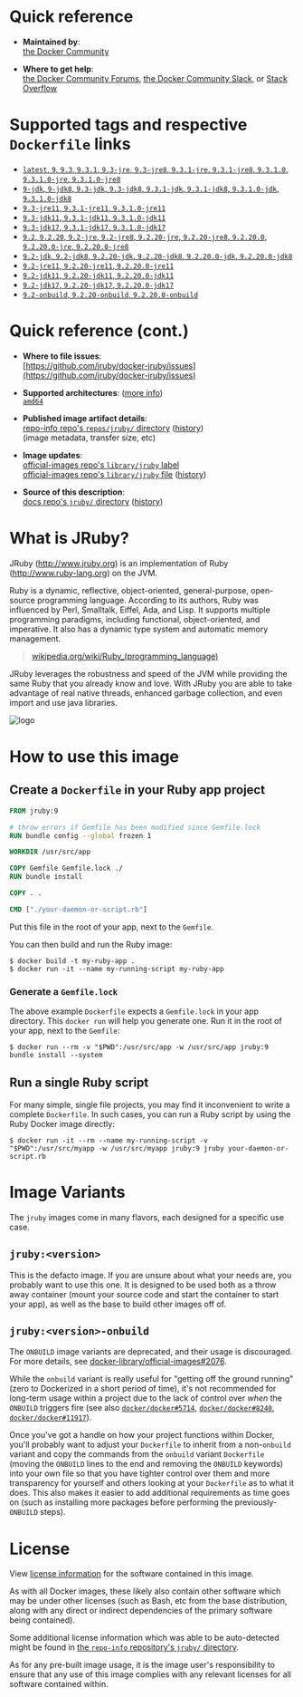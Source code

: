 <!--

********************************************************************************

WARNING:

    DO NOT EDIT "jruby/README.md"

    IT IS AUTO-GENERATED

    (from the other files in "jruby/" combined with a set of templates)

********************************************************************************

-->

# Quick reference

-	**Maintained by**:  
	[the Docker Community](https://github.com/jruby/docker-jruby)

-	**Where to get help**:  
	[the Docker Community Forums](https://forums.docker.com/), [the Docker Community Slack](https://dockr.ly/slack), or [Stack Overflow](https://stackoverflow.com/search?tab=newest&q=docker)

# Supported tags and respective `Dockerfile` links

-	[`latest`, `9`, `9.3`, `9.3.1`, `9.3-jre`, `9.3-jre8`, `9.3.1-jre`, `9.3.1-jre8`, `9.3.1.0`, `9.3.1.0-jre`, `9.3.1.0-jre8`](https://github.com/jruby/docker-jruby/blob/6952aa1b3f1d3c9d9dbba1cd3e8ac1d0c94db887/9.3/jre8/Dockerfile)
-	[`9-jdk`, `9-jdk8`, `9.3-jdk`, `9.3-jdk8`, `9.3.1-jdk`, `9.3.1-jdk8`, `9.3.1.0-jdk`, `9.3.1.0-jdk8`](https://github.com/jruby/docker-jruby/blob/6952aa1b3f1d3c9d9dbba1cd3e8ac1d0c94db887/9.3/jdk8/Dockerfile)
-	[`9.3-jre11`, `9.3.1-jre11`, `9.3.1.0-jre11`](https://github.com/jruby/docker-jruby/blob/6952aa1b3f1d3c9d9dbba1cd3e8ac1d0c94db887/9.3/jre11/Dockerfile)
-	[`9.3-jdk11`, `9.3.1-jdk11`, `9.3.1.0-jdk11`](https://github.com/jruby/docker-jruby/blob/6952aa1b3f1d3c9d9dbba1cd3e8ac1d0c94db887/9.3/jdk11/Dockerfile)
-	[`9.3-jdk17`, `9.3.1-jdk17`, `9.3.1.0-jdk17`](https://github.com/jruby/docker-jruby/blob/6952aa1b3f1d3c9d9dbba1cd3e8ac1d0c94db887/9.3/jdk17/Dockerfile)
-	[`9.2`, `9.2.20`, `9.2-jre`, `9.2-jre8`, `9.2.20-jre`, `9.2.20-jre8`, `9.2.20.0`, `9.2.20.0-jre`, `9.2.20.0-jre8`](https://github.com/jruby/docker-jruby/blob/6952aa1b3f1d3c9d9dbba1cd3e8ac1d0c94db887/9.2/jre8/Dockerfile)
-	[`9.2-jdk`, `9.2-jdk8`, `9.2.20-jdk`, `9.2.20-jdk8`, `9.2.20.0-jdk`, `9.2.20.0-jdk8`](https://github.com/jruby/docker-jruby/blob/6952aa1b3f1d3c9d9dbba1cd3e8ac1d0c94db887/9.2/jdk8/Dockerfile)
-	[`9.2-jre11`, `9.2.20-jre11`, `9.2.20.0-jre11`](https://github.com/jruby/docker-jruby/blob/6952aa1b3f1d3c9d9dbba1cd3e8ac1d0c94db887/9.2/jre11/Dockerfile)
-	[`9.2-jdk11`, `9.2.20-jdk11`, `9.2.20.0-jdk11`](https://github.com/jruby/docker-jruby/blob/6952aa1b3f1d3c9d9dbba1cd3e8ac1d0c94db887/9.2/jdk11/Dockerfile)
-	[`9.2-jdk17`, `9.2.20-jdk17`, `9.2.20.0-jdk17`](https://github.com/jruby/docker-jruby/blob/6952aa1b3f1d3c9d9dbba1cd3e8ac1d0c94db887/9.2/jdk17/Dockerfile)
-	[`9.2-onbuild`, `9.2.20-onbuild`, `9.2.20.0-onbuild`](https://github.com/jruby/docker-jruby/blob/6952aa1b3f1d3c9d9dbba1cd3e8ac1d0c94db887/9.2/onbuild-jdk8/Dockerfile)

# Quick reference (cont.)

-	**Where to file issues**:  
	[https://github.com/jruby/docker-jruby/issues](https://github.com/jruby/docker-jruby/issues)

-	**Supported architectures**: ([more info](https://github.com/docker-library/official-images#architectures-other-than-amd64))  
	[`amd64`](https://hub.docker.com/r/amd64/jruby/)

-	**Published image artifact details**:  
	[repo-info repo's `repos/jruby/` directory](https://github.com/docker-library/repo-info/blob/master/repos/jruby) ([history](https://github.com/docker-library/repo-info/commits/master/repos/jruby))  
	(image metadata, transfer size, etc)

-	**Image updates**:  
	[official-images repo's `library/jruby` label](https://github.com/docker-library/official-images/issues?q=label%3Alibrary%2Fjruby)  
	[official-images repo's `library/jruby` file](https://github.com/docker-library/official-images/blob/master/library/jruby) ([history](https://github.com/docker-library/official-images/commits/master/library/jruby))

-	**Source of this description**:  
	[docs repo's `jruby/` directory](https://github.com/docker-library/docs/tree/master/jruby) ([history](https://github.com/docker-library/docs/commits/master/jruby))

# What is JRuby?

JRuby (http://www.jruby.org) is an implementation of Ruby (http://www.ruby-lang.org) on the JVM.

Ruby is a dynamic, reflective, object-oriented, general-purpose, open-source programming language. According to its authors, Ruby was influenced by Perl, Smalltalk, Eiffel, Ada, and Lisp. It supports multiple programming paradigms, including functional, object-oriented, and imperative. It also has a dynamic type system and automatic memory management.

> [wikipedia.org/wiki/Ruby_(programming_language)](https://en.wikipedia.org/wiki/Ruby_%28programming_language%29)

JRuby leverages the robustness and speed of the JVM while providing the same Ruby that you already know and love. With JRuby you are able to take advantage of real native threads, enhanced garbage collection, and even import and use java libraries.

![logo](https://raw.githubusercontent.com/docker-library/docs/fbdaaa95f768de2cb4508dde956912f4081a824a/jruby/logo.png)

# How to use this image

## Create a `Dockerfile` in your Ruby app project

```dockerfile
FROM jruby:9

# throw errors if Gemfile has been modified since Gemfile.lock
RUN bundle config --global frozen 1

WORKDIR /usr/src/app

COPY Gemfile Gemfile.lock ./
RUN bundle install

COPY . .

CMD ["./your-daemon-or-script.rb"]
```

Put this file in the root of your app, next to the `Gemfile`.

You can then build and run the Ruby image:

```console
$ docker build -t my-ruby-app .
$ docker run -it --name my-running-script my-ruby-app
```

### Generate a `Gemfile.lock`

The above example `Dockerfile` expects a `Gemfile.lock` in your app directory. This `docker run` will help you generate one. Run it in the root of your app, next to the `Gemfile`:

```console
$ docker run --rm -v "$PWD":/usr/src/app -w /usr/src/app jruby:9 bundle install --system
```

## Run a single Ruby script

For many simple, single file projects, you may find it inconvenient to write a complete `Dockerfile`. In such cases, you can run a Ruby script by using the Ruby Docker image directly:

```console
$ docker run -it --rm --name my-running-script -v "$PWD":/usr/src/myapp -w /usr/src/myapp jruby:9 jruby your-daemon-or-script.rb
```

# Image Variants

The `jruby` images come in many flavors, each designed for a specific use case.

## `jruby:<version>`

This is the defacto image. If you are unsure about what your needs are, you probably want to use this one. It is designed to be used both as a throw away container (mount your source code and start the container to start your app), as well as the base to build other images off of.

## `jruby:<version>-onbuild`

The `ONBUILD` image variants are deprecated, and their usage is discouraged. For more details, see [docker-library/official-images#2076](https://github.com/docker-library/official-images/issues/2076).

While the `onbuild` variant is really useful for "getting off the ground running" (zero to Dockerized in a short period of time), it's not recommended for long-term usage within a project due to the lack of control over *when* the `ONBUILD` triggers fire (see also [`docker/docker#5714`](https://github.com/docker/docker/issues/5714), [`docker/docker#8240`](https://github.com/docker/docker/issues/8240), [`docker/docker#11917`](https://github.com/docker/docker/issues/11917)).

Once you've got a handle on how your project functions within Docker, you'll probably want to adjust your `Dockerfile` to inherit from a non-`onbuild` variant and copy the commands from the `onbuild` variant `Dockerfile` (moving the `ONBUILD` lines to the end and removing the `ONBUILD` keywords) into your own file so that you have tighter control over them and more transparency for yourself and others looking at your `Dockerfile` as to what it does. This also makes it easier to add additional requirements as time goes on (such as installing more packages before performing the previously-`ONBUILD` steps).

# License

View [license information](https://github.com/jruby/jruby/blob/master/COPYING) for the software contained in this image.

As with all Docker images, these likely also contain other software which may be under other licenses (such as Bash, etc from the base distribution, along with any direct or indirect dependencies of the primary software being contained).

Some additional license information which was able to be auto-detected might be found in [the `repo-info` repository's `jruby/` directory](https://github.com/docker-library/repo-info/tree/master/repos/jruby).

As for any pre-built image usage, it is the image user's responsibility to ensure that any use of this image complies with any relevant licenses for all software contained within.

